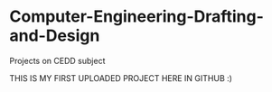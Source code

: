 # Computer-Engineering-Drafting-and-Design
Projects on CEDD subject

THIS IS MY FIRST UPLOADED PROJECT HERE IN GITHUB :)
